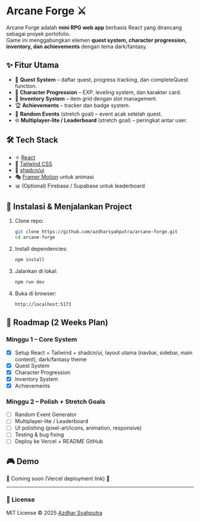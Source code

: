 # Arcane Forge ⚔️

Arcane Forge adalah **mini RPG web app** berbasis React yang dirancang sebagai proyek portofolio.  
Game ini menggabungkan elemen **quest system, character progression, inventory, dan achievements** dengan tema dark/fantasy.  

## ✨ Fitur Utama

- 📜 **Quest System** – daftar quest, progress tracking, dan completeQuest function.  
- 🧙 **Character Progression** – EXP, leveling system, dan karakter card.  
- 🎒 **Inventory System** – item grid dengan slot management.  
- 🏆 **Achievements** – tracker dan badge system.  
- 🎲 **Random Events** (stretch goal) – event acak setelah quest.  
- 🌐 **Multiplayer-lite / Leaderboard** (stretch goal) – peringkat antar user.  

## 🛠️ Tech Stack

- ⚛️ [React](https://react.dev/)  
- 🎨 [Tailwind CSS](https://tailwindcss.com/)  
- 🧩 [shadcn/ui](https://ui.shadcn.com/)  
- 🎭 [Framer Motion](https://www.framer.com/motion/) untuk animasi  
- 📊 (Optional) Firebase / Supabase untuk leaderboard  

## 🚀 Instalasi & Menjalankan Project

1. Clone repo:
   ```bash
   git clone https://github.com/azdharsyahputra/arcane-forge.git
   cd arcane-forge
   ```

2. Install dependencies:
   ```bash
   npm install
   ```

3. Jalankan di lokal:
   ```bash
   npm run dev
   ```

4. Buka di browser:
   ```
   http://localhost:5173
   ```

## 📌 Roadmap (2 Weeks Plan)

### Minggu 1 – Core System
- [x] Setup React + Tailwind + shadcn/ui, layout utama (navbar, sidebar, main content), dark/fantasy theme  
- [x] Quest System  
- [x] Character Progression  
- [x] Inventory System  
- [x] Achievements  

### Minggu 2 – Polish + Stretch Goals
- [ ] Random Event Generator  
- [ ] Multiplayer-lite / Leaderboard  
- [ ] UI polishing (pixel-art/icons, animation, responsive)  
- [ ] Testing & bug fixing  
- [ ] Deploy ke Vercel + README GitHub  

## 🎮 Demo

🚧 Coming soon (Vercel deployment link) 🚧

---

### 📖 License
MIT License © 2025 [Azdhar Syahputra](https://github.com/azdharsyahputra)  
